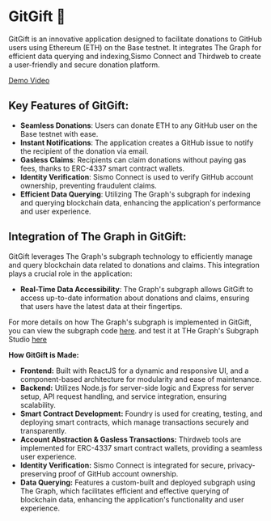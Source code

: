 # GitGift 🎁

GitGift is an innovative application designed to facilitate donations to GitHub users using Ethereum (ETH) on the Base testnet. It integrates The Graph for efficient data querying and indexing,Sismo Connect and Thirdweb to create a user-friendly and secure donation platform.

[Demo Video](https://www.youtube.com/watch?v=_H1xatp979o)

## Key Features of GitGift:

- **Seamless Donations**: Users can donate ETH to any GitHub user on the Base testnet with ease.
- **Instant Notifications**: The application creates a GitHub issue to notify the recipient of the donation via email.
- **Gasless Claims**: Recipients can claim donations without paying gas fees, thanks to ERC-4337 smart contract wallets.
- **Identity Verification**: Sismo Connect is used to verify GitHub account ownership, preventing fraudulent claims.
- **Efficient Data Querying**: Utilizing The Graph's subgraph for indexing and querying blockchain data, enhancing the application's performance and user experience.

## Integration of The Graph in GitGift:

GitGift leverages The Graph's subgraph technology to efficiently manage and query blockchain data related to donations and claims. This integration plays a crucial role in the application:

- **Real-Time Data Accessibility**: The Graph's subgraph allows GitGift to access up-to-date information about donations and claims, ensuring that users have the latest data at their fingertips.

For more details on how The Graph's subgraph is implemented in GitGift, you can view the subgraph code [here](https://github.com/AvinashNayak27/gitGiftsubgraph). and test it at THe Graph's Subgraph Studio [here](https://thegraph.com/studio/subgraph/gitgift/playground)

**How GitGift is Made:**

- **Frontend:** Built with ReactJS for a dynamic and responsive UI, and a component-based architecture for modularity and ease of maintenance.
- **Backend:** Utilizes Node.js for server-side logic and Express for server setup, API request handling, and service integration, ensuring scalability.
- **Smart Contract Development:** Foundry is used for creating, testing, and deploying smart contracts, which manage transactions securely and transparently.
- **Account Abstraction & Gasless Transactions:** Thirdweb tools are implemented for ERC-4337 smart contract wallets, providing a seamless user experience.
- **Identity Verification:** Sismo Connect is integrated for secure, privacy-preserving proof of GitHub account ownership.
- **Data Querying:** Features a custom-built and deployed subgraph using The Graph, which facilitates efficient and effective querying of blockchain data, enhancing the application's functionality and user experience.
